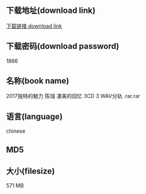 ## 下载地址(download link)
[下载链接 download link](https://tutu365.netlify.app/?s=2017%E7%8B%AC%E7%89%B9%E7%9A%84%E9%AD%85%E5%8A%9B+%E9%99%88%E7%91%9E+%E5%87%84%E7%BE%8E%E7%9A%84%E5%9B%9E%E5%BF%86+3CD+3+WAV%E5%88%86%E8%BD%A8+.rar)

## 下载密码(download password)
1866

## 名称(book name)
2017独特的魅力 陈瑞 凄美的回忆 3CD 3 WAV分轨 .rar.rar

## 语言(language)
chinese

## MD5


## 大小(filesize)
571 MB
